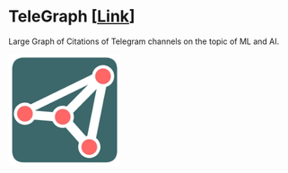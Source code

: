 # TeleGraph [[Link](https://ivantipow.github.io/telegraph/)]

Large Graph of Citations of Telegram channels on the topic of ML and AI.

<img src="https://github.com/ivantipow/TeleGraph/blob/main/logo.jpg" width="200" height="200">

